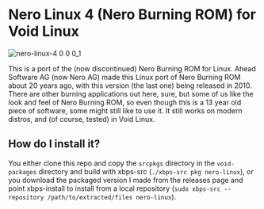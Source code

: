# Nero Linux 4 (Nero Burning ROM) for Void Linux

![nero-linux-4 0 0 0_1](https://github.com/MechDR/nero-linux-4-for-void-linux/assets/45944962/eec901f8-ae0e-4539-97da-a69f3a05c6ab)

This is a port of the (now discontinued) Nero Burning ROM for Linux. Ahead Software AG (now Nero AG) made this Linux port of Nero Burning ROM about 20 years ago, with this version (the last one) being released in 2010. There are other burning applications out here, sure, but some of us like the look and feel of Nero Burning ROM, so even though this is a 13 year old piece of software, some might still like to use it. It still works on modern distros, and (of course, tested) in Void Linux.

## How do I install it?

You either clone this repo and copy the `srcpkgs` directory in the `void-packages` directory and build with xbps-src (`./xbps-src pkg nero-linux`), or you download the packaged version I made from the releases page and point xbps-install to install from a local repository (`sudo xbps-src --repository /path/to/extracted/files nero-linux`).
